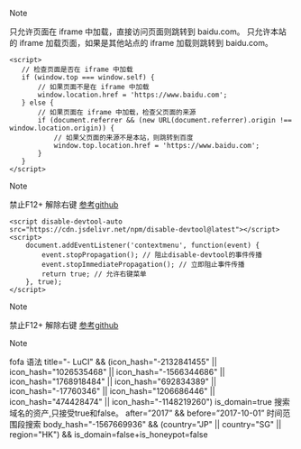 > [!NOTE]
>只允许页面在 iframe 中加载，直接访问页面则跳转到 baidu.com。
只允许本站的 iframe 加载页面，如果是其他站点的 iframe 加载则跳转到 baidu.com。
 ```
<script>
    // 检查页面是否在 iframe 中加载
    if (window.top === window.self) {
        // 如果页面不是在 iframe 中加载
        window.location.href = 'https://www.baidu.com';
    } else {
        // 如果页面在 iframe 中加载，检查父页面的来源
        if (document.referrer && (new URL(document.referrer).origin !== window.location.origin)) {
            // 如果父页面的来源不是本站，则跳转到百度
            window.top.location.href = 'https://www.baidu.com';
        }
    }
</script>
```
> [!NOTE]
>禁止F12+ 解除右键 [参考github](https://github.com/theajack/disable-devtool/blob/master/README.cn.md)

```
<script disable-devtool-auto src="https://cdn.jsdelivr.net/npm/disable-devtool@latest"></script>
<script>
    document.addEventListener('contextmenu', function(event) {
        event.stopPropagation(); // 阻止disable-devtool的事件传播
        event.stopImmediatePropagation(); // 立即阻止事件传播
        return true; // 允许右键菜单
    }, true);
</script>

```
> [!NOTE]
>禁止F12+ 解除右键 [参考github](https://github.com/theajack/disable-devtool/blob/master/README.cn.md)

> [!NOTE]
>fofa 语法
title="- LuCI" && (icon_hash="-2132841455" || icon_hash="1026535468" || icon_hash="-1566344686" || icon_hash="1768918484" || icon_hash="692834389" || icon_hash="-17760346" || icon_hash="1206686446" || icon_hash="474428474" || icon_hash="-1148219260")
is_domain=true 搜索域名的资产,只接受true和false。
after=”2017” && before=”2017-10-01” 时间范围段搜索
body_hash="-1567669936" && (country="JP" || country="SG" || region="HK") && is_domain=false+is_honeypot=false

